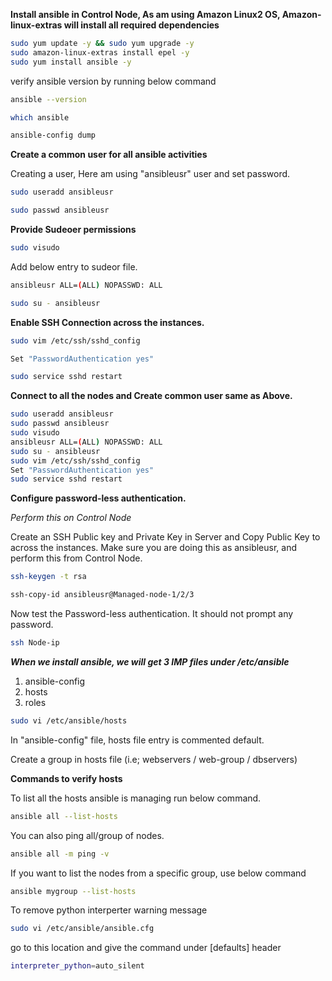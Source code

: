 **Install ansible in Control Node, As am using Amazon Linux2 OS, Amazon-linux-extras will install all required dependencies**

```bash
sudo yum update -y && sudo yum upgrade -y
sudo amazon-linux-extras install epel -y
sudo yum install ansible -y
```

verify ansible version by running below command

```bash
ansible --version
```

```bash
which ansible
```

```bash
ansible-config dump
```

**Create a common user for all ansible activities**

Creating a user, Here am using "ansibleusr" user and set password.

```bash
sudo useradd ansibleusr
```
```bash
sudo passwd ansibleusr
```

**Provide Sudeoer permissions**
```bash
sudo visudo
```

Add below entry to sudeor file.

```bash
ansibleusr ALL=(ALL) NOPASSWD: ALL
```

```bash
sudo su - ansibleusr
```

**Enable SSH Connection across the instances.**

```bash
sudo vim /etc/ssh/sshd_config
```
```bash
Set "PasswordAuthentication yes"
```

```bash
sudo service sshd restart
```

**Connect to all the nodes and Create common user same as Above.**

```bash
sudo useradd ansibleusr
sudo passwd ansibleusr
sudo visudo
ansibleusr ALL=(ALL) NOPASSWD: ALL
sudo su - ansibleusr
sudo vim /etc/ssh/sshd_config
Set "PasswordAuthentication yes"
sudo service sshd restart
```

**Configure password-less authentication.**

*Perform this on Control Node*

Create an SSH Public key and Private Key in Server and Copy Public Key to across the instances. Make sure you are doing this as ansibleusr, and perform this from Control Node.

```bash
ssh-keygen -t rsa
```

```bash
ssh-copy-id ansibleusr@Managed-node-1/2/3
```

Now test the Password-less authentication. It should not prompt any password.

```bash
ssh Node-ip
```


***When we install ansible, we will get 3 IMP files under /etc/ansible***
1. ansible-config
2. hosts
3. roles

```bash
sudo vi /etc/ansible/hosts
```

In "ansible-config" file, hosts file entry is commented default.

Create a group in hosts file (i.e; webservers / web-group / dbservers)


**Commands to verify hosts**

To list all the hosts ansible is managing run below command.

```bash
ansible all --list-hosts
```

You can also ping all/group of nodes.

```bash
ansible all -m ping -v
```

If you want to list the nodes from a specific group, use below command

```bash
ansible mygroup --list-hosts
```
To remove python interperter warning message 

```bash
sudo vi /etc/ansible/ansible.cfg
```
go to this location and give the command under [defaults] header

```bash
interpreter_python=auto_silent
```
